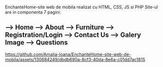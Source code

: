 EnchanteHome-site web de mobila realizat cu HTML, CSS, JS si PHP
Site-ul are in componenta 7 pagini:

  --> Home
  --> About
  --> Furniture
  --> Registration/Login
  --> Contact Us
  --> Galery Image
  --> Questions
-----------------------------------------


https://github.com/Amalia-Ioana/EnchanteHome-site-web-de-mobila/assets/130684249/dbdb690a-8cf3-40da-8e6a-c01dd7ac1815

